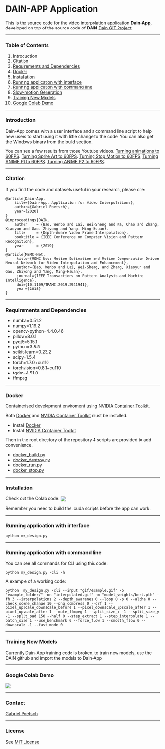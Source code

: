 
# DAIN-APP Application
This is the source code for the video interpolation application **Dain-App**, developed on top of the source code of **DAIN**
[Dain GIT Project](https://github.com/baowenbo/DAIN)

---

### Table of Contents
1. [Introduction](#introduction)
1. [Citation](#citation)
1. [Requirements and Dependencies](#requirements-and-dependencies)
1. [Docker](#docker)
1. [Installation](#installation)
1. [Running application with interface](#running-application-with-interface)
1. [Running application with command line](#running-application-with-command-line) 
1. [Slow-motion Generation](#slow-motion-generation)
1. [Training New Models](#training-new-models)
1. [Google Colab Demo](#google-colab-demo)

---

### Introduction
Dain-App comes with a user interface and a command line script to help new users to start using it with little change to the code. You can also get the Windows binary from the build section.

You can see a few results from those Youtube videos.
[Turning animations to 60FPS](https://youtu.be/IK-Q3EcTnTA).
[Turning Sprite Art to 60FPS](https://youtu.be/q2i6FXVjNT0).
[Turning Stop Motion to 60FPS](https://youtu.be/eAUn7Nvx73s).
[Turning ANIME P1 to 60FPS](https://youtu.be/Auum01OEs8k).
[Turning ANIME P2 to 60FPS](https://youtu.be/x67aYuZ-0YI).

---

### Citation
If you find the code and datasets useful in your research, please cite:
	
	@article{Dain-App,
		title={Dain-App: Application for Video Interpolations},
		author={Gabriel Poetsch},
		year={2020}
	}
	@inproceedings{DAIN,
        author    = {Bao, Wenbo and Lai, Wei-Sheng and Ma, Chao and Zhang, Xiaoyun and Gao, Zhiyong and Yang, Ming-Hsuan}, 
        title     = {Depth-Aware Video Frame Interpolation}, 
        booktitle = {IEEE Conference on Computer Vision and Pattern Recognition},
        year      = {2019}
    }
    @article{MEMC-Net,
         title={MEMC-Net: Motion Estimation and Motion Compensation Driven Neural Network for Video Interpolation and Enhancement},
         author={Bao, Wenbo and Lai, Wei-Sheng, and Zhang, Xiaoyun and Gao, Zhiyong and Yang, Ming-Hsuan},
         journal={IEEE Transactions on Pattern Analysis and Machine Intelligence},
         doi={10.1109/TPAMI.2019.2941941},
         year={2018}
    }	

---

### Requirements and Dependencies
- numba=0.51.2
- numpy=1.19.2
- opencv-python=4.4.0.46
- pillow=8.0.1
- pyqt5=5.15.1
- python=3.8.5
- scikit-learn=0.23.2
- scipy=1.5.4
- torch=1.7.0+cu110
- torchvision=0.8.1+cu110
- tqdm=4.51.0
- ffmpeg

---

### Docker
Containerised development enviroment using [NVIDIA Container Toolkit](https://github.com/NVIDIA/nvidia-docker).

Both [Docker](https://docs.docker.com/get-started/overview/) and [NVIDIA Container Toolkit](https://github.com/NVIDIA/nvidia-docker) must be installed.
- Install [Docker](https://docs.docker.com/get-docker/)
- Install [NVIDIA Container Toolkit](https://docs.nvidia.com/datacenter/cloud-native/container-toolkit/install-guide.html#docker)

Then in the root directory of the repository 4 scripts are provided to add convenience.
- [docker_build.py](docker_build.py)
- [docker_destroy.py](docker_destroy.py)
- [docker_run.py](docker_run.py)
- [docker_stop.py](docker_stop.py)

---

### Installation
Check out the Colab code:
[<img src="https://colab.research.google.com/assets/colab-badge.svg" align="center">](https://colab.research.google.com/github/BurguerJohn/Dain-App/blob/master/Dain_App_Colab.ipynb)

Remember you need to build the .cuda scripts before the app can work.

---

### Running application with interface
    python my_design.py

---

### Running application with command line
You can see all commands for CLI using this code:

    python my_design.py -cli -h
A example of a working code:

    python  my_design.py -cli --input "gif/example.gif" -o "example_folder/" -on "interpolated.gif" -m "model_weights/best.pth" -fh 3 --interpolations 2 --depth_awarenes 0 --loop 0 -p 0 --alpha 0 --check_scene_change 10 --png_compress 0 --crf 1 --pixel_upscale_downscale_before 1 --pixel_downscale_upscale_after 1 --pixel_upscale_after 1 --mute_ffmpeg 1 --split_size_x -1 --split_size_y -1 --split_pad 150 --half 0 --step_extract 1 --step_interpolate 1 --batch_size 1 --use_benchmark 0 --force_flow 1 --smooth_flow 0 --downscale -1 --fast_mode 0

---

### Training New Models
Currently Dain-App training code is broken, to train new models, use the DAIN github and import the models to Dain-App

---

### Google Colab Demo
[<img src="https://colab.research.google.com/assets/colab-badge.svg" align="center">](https://colab.research.google.com/github/BurguerJohn/Dain-App/blob/master/Dain_App_Colab.ipynb)

---

### Contact
[Gabriel Poetsch](mailto:griskai.yt@gmail.com)

---

### License
See [MIT License](https://github.com/BurguerJohn/Dain-App/blob/master/LICENSE)
